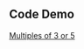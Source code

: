 ## Code Demo
<a href="https://need4swede.github.io/CodeWars-JavaScript/merge-and-sort-arrays/index.html">Multiples of 3 or 5</a>

